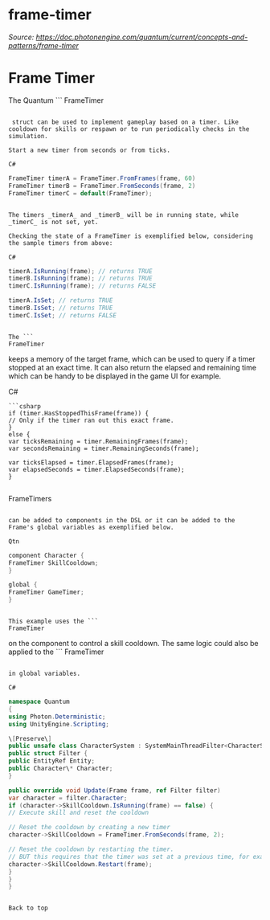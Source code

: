 # frame-timer

_Source: https://doc.photonengine.com/quantum/current/concepts-and-patterns/frame-timer_

# Frame Timer

The Quantum ```
FrameTimer
```

 struct can be used to implement gameplay based on a timer. Like cooldown for skills or respawn or to run periodically checks in the simulation.

Start a new timer from seconds or from ticks.

C#

```
```csharp
FrameTimer timerA = FrameTimer.FromFrames(frame, 60)
FrameTimer timerB = FrameTimer.FromSeconds(frame, 2)
FrameTimer timerC = default(FrameTimer);

```

```

The timers _timerA_ and _timerB_ will be in running state, while _timerC_ is not set, yet.

Checking the state of a FrameTimer is exemplified below, considering the sample timers from above:

C#

```
```csharp
timerA.IsRunning(frame); // returns TRUE
timerB.IsRunning(frame); // returns TRUE
timerC.IsRunning(frame); // returns FALSE

timerA.IsSet; // returns TRUE
timerB.IsSet; // returns TRUE
timerC.IsSet; // returns FALSE

```

```

The ```
FrameTimer
```

keeps a memory of the target frame, which can be used to query if a timer stopped at an exact time. It can also return the elapsed and remaining time which can be handy to be displayed in the game UI for example.

C#

```
```csharp
if (timer.HasStoppedThisFrame(frame)) {
// Only if the timer ran out this exact frame.
}
else {
var ticksRemaining = timer.RemainingFrames(frame);
var secondsRemaining = timer.RemainingSeconds(frame);

var ticksElapsed = timer.ElapsedFrames(frame);
var elapsedSeconds = timer.ElapsedSeconds(frame);
}

```

```

```
FrameTimers
```

can be added to components in the DSL or it can be added to the Frame's global variables as exemplified below.

Qtn

```
```cs
component Character {
FrameTimer SkillCooldown;
}

global {
FrameTimer GameTimer;
}

```

```

This example uses the ```
FrameTimer
```

 on the component to control a skill cooldown. The same logic could also be applied to the ```
FrameTimer
```

in global variables.

C#

```
```csharp
namespace Quantum
{
using Photon.Deterministic;
using UnityEngine.Scripting;

\[Preserve\]
public unsafe class CharacterSystem : SystemMainThreadFilter<CharacterSystem.Filter> {
public struct Filter {
public EntityRef Entity;
public Character\* Character;
}

public override void Update(Frame frame, ref Filter filter)
var character = filter.Character;
if (character->SkillCooldown.IsRunning(frame) == false) {
// Execute skill and reset the cooldown

// Reset the cooldown by creating a new timer
character->SkillCooldown = FrameTimer.FromSeconds(frame, 2);

// Reset the cooldown by restarting the timer.
// BUT this requires that the timer was set at a previous time, for example when adding the component.
character->SkillCooldown.Restart(frame);
}
}
}

```

```

Back to top
